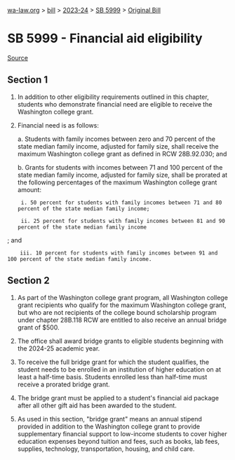 [wa-law.org](/) > [bill](/bill/) > [2023-24](/bill/2023-24/) > [SB 5999](/bill/2023-24/sb/5999/) > [Original Bill](/bill/2023-24/sb/5999/1/)

# SB 5999 - Financial aid eligibility

[Source](http://lawfilesext.leg.wa.gov/biennium/2023-24/Pdf/Bills/Senate%20Bills/5999.pdf)

## Section 1
1. In addition to other eligibility requirements outlined in this chapter, students who demonstrate financial need are eligible to receive the Washington college grant.

2. Financial need is as follows:

    a. Students with family incomes between zero and 70 percent of the state median family income, adjusted for family size, shall receive the maximum Washington college grant as defined in RCW 28B.92.030; and

    b. Grants for students with incomes between 71 and 100 percent of the state median family income, adjusted for family size, shall be prorated at the following percentages of the maximum Washington college grant amount:

        i. 50 percent for students with family incomes between 71 and 80 percent of the state median family income;

        ii. 25 percent for students with family incomes between 81 and 90 percent of the state median family income

; and

        iii. 10 percent for students with family incomes between 91 and 100 percent of the state median family income.

## Section 2
1. As part of the Washington college grant program, all Washington college grant recipients who qualify for the maximum Washington college grant, but who are not recipients of the college bound scholarship program under chapter 28B.118 RCW are entitled to also receive an annual bridge grant of $500.

2. The office shall award bridge grants to eligible students beginning with the 2024-25 academic year.

3. To receive the full bridge grant for which the student qualifies, the student needs to be enrolled in an institution of higher education on at least a half-time basis. Students enrolled less than half-time must receive a prorated bridge grant.

4. The bridge grant must be applied to a student's financial aid package after all other gift aid has been awarded to the student.

5. As used in this section, "bridge grant" means an annual stipend provided in addition to the Washington college grant to provide supplementary financial support to low-income students to cover higher education expenses beyond tuition and fees, such as books, lab fees, supplies, technology, transportation, housing, and child care.
